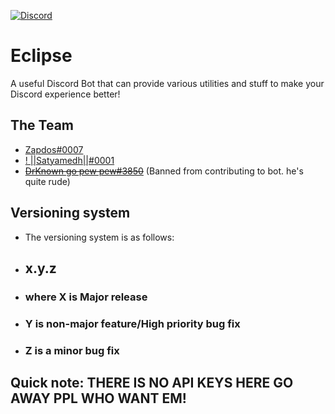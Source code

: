 [![Discord](https://img.shields.io/badge/chat-on%20discord-brightgreen.svg)](https://discord.gg/DPwGRxWmxW)

# Eclipse
 A useful Discord Bot that can provide various utilities and stuff to make your Discord experience better!

## The Team
-  [Zapdos#0007](https://discord.com/users/694839986763202580)
-  [! ||Satyamedh||#0001](https://discord.com/users/605364556465963018)
-  ~~[DrKnown go pew pew#3850](https://discord.com/users/727446716491628585)~~ (Banned from contributing to bot. he's quite rude)

## Versioning system

-  The versioning system is as follows:
-  ##  x.y.z
-  ###  where X is Major release
-  ###  Y is non-major feature/High priority bug fix
-  ###  Z is a minor bug fix

## Quick note: THERE IS NO API KEYS HERE GO AWAY PPL WHO WANT EM!
